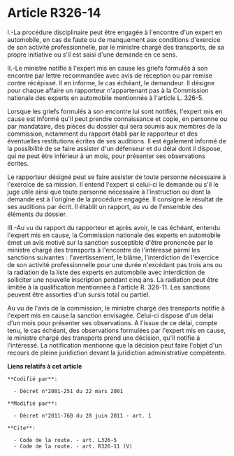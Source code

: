 # Article R326-14

I.-La procédure disciplinaire peut être engagée à l'encontre d'un expert en automobile, en cas de faute ou de manquement aux
conditions d'exercice de son activité professionnelle, par le ministre chargé des transports, de sa propre initiative ou s'il
est saisi d'une demande en ce sens. 

II.-Le ministre notifie à l'expert mis en cause les griefs formulés à son encontre par lettre recommandée avec avis de
réception ou par remise contre récépissé. Il en informe, le cas échéant, le demandeur. Il désigne pour chaque affaire un
rapporteur n'appartenant pas à la Commission nationale des experts en automobile mentionnée à l'article L. 326-5. 

Lorsque les griefs formulés à son encontre lui sont notifiés, l'expert mis en cause est informé qu'il peut prendre
connaissance et copie, en personne ou par mandataire, des pièces du dossier qui sera soumis aux membres de la commission,
notamment du rapport établi par le rapporteur et des éventuelles restitutions écrites de ses auditions. Il est également
informé de la possibilité de se faire assister d'un défenseur et du délai dont il dispose, qui ne peut être inférieur à un
mois, pour présenter ses observations écrites. 

Le rapporteur désigné peut se faire assister de toute personne nécessaire à l'exercice de sa mission. Il entend l'expert si
celui-ci le demande ou s'il le juge utile ainsi que toute personne nécessaire à l'instruction ou dont la demande est à
l'origine de la procédure engagée. Il consigne le résultat de ses auditions par écrit. Il établit un rapport, au vu de
l'ensemble des éléments du dossier. 

III.-Au vu du rapport du rapporteur et après avoir, le cas échéant, entendu l'expert mis en cause, la Commission nationale
des experts en automobile émet un avis motivé sur la sanction susceptible d'être prononcée par le ministre chargé des
transports à l'encontre de l'intéressé parmi les sanctions suivantes : l'avertissement, le blâme, l'interdiction de
l'exercice de son activité professionnelle pour une durée n'excédant pas trois ans ou la radiation de la liste des experts en
automobile avec interdiction de solliciter une nouvelle inscription pendant cinq ans. La radiation peut être limitée à la
qualification mentionnée à l'article R. 326-11. Les sanctions peuvent être assorties d'un sursis total ou partiel. 

Au vu de l'avis de la commission, le ministre chargé des transports notifie à l'expert mis en cause la sanction envisagée.
Celui-ci dispose d'un délai d'un mois pour présenter ses observations. A l'issue de ce délai, compte tenu, le cas échéant,
des observations formulées par l'expert mis en cause, le ministre chargé des transports prend une décision, qu'il notifie à
l'intéressé. La notification mentionne que la décision peut faire l'objet d'un recours de pleine juridiction devant la
juridiction administrative compétente.

**Liens relatifs à cet article**

	**Codifié par**:

	  - Décret n°2001-251 du 22 mars 2001

	**Modifié par**:

	  - Décret n°2011-760 du 28 juin 2011 - art. 1

	**Cite**:

	  - Code de la route. - art. L326-5
	  - Code de la route. - art. R326-11 (V)
